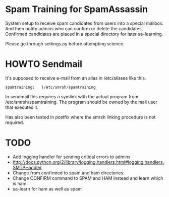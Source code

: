 Spam Training for SpamAssassin
================

System setup to receive spam candidates from users into a special mailbox. And then notify admins who can confirm or delete the candidates. Confirmed candidates are placed in a special directory for later sa-learning. 

Please go through settings.py before attempting science. 

HOWTO Sendmail
===========

It's supposed to receive e-mail from an alias in /etc/aliases like this. 

    spamtraining: 	|/etc/smrsh/spamtraining

In sendmail this requires a symlink with the actual program from /etc/smrsh/spamtraining. The program should be owned by the mail user that executes it. 

Has also been tested in postfix where the smrsh linking procedure is not required. 

TODO
====

  * Add logging handler for sending critical errors to admins
  * http://docs.python.org/2/library/logging.handlers.html#logging.handlers.SMTPHandler
  * Change from confirmed to spam and ham directories.
  * Change CONFIRM command to SPAM and HAM instead and learn which is ham.
  * sa-learn for ham as well as spam
